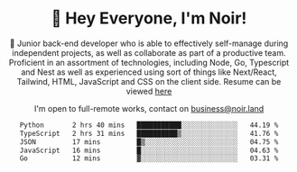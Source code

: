 <div align="center">

<h1 align="center">👋 Hey Everyone, I'm Noir! </h1>
  
<p>
  
 🎉 Junior back-end developer who is able to effectively self-manage during independent projects, as well as collaborate as part of a productive team. Proficient in an assortment of technologies, including Node, Go, Typescript and Nest as well as experienced using sort of things like Next/React, Tailwind, HTML, JavaScript and CSS on the client side. Resume can be viewed [here](https://cdn.noir.land/resume)

</p>
   
<p align="center">

  I'm open to full-remote works, contact on [business@noir.land](mailto:business@noir.land) 
 
 </p>
   

  
<!--START_SECTION:waka-->

```txt
Python       2 hrs 40 mins   ███████████░░░░░░░░░░░░░░   44.19 %
TypeScript   2 hrs 31 mins   ██████████▒░░░░░░░░░░░░░░   41.76 %
JSON         17 mins         █▒░░░░░░░░░░░░░░░░░░░░░░░   04.75 %
JavaScript   16 mins         █░░░░░░░░░░░░░░░░░░░░░░░░   04.63 %
Go           12 mins         ▓░░░░░░░░░░░░░░░░░░░░░░░░   03.31 %
```

<!--END_SECTION:waka-->
